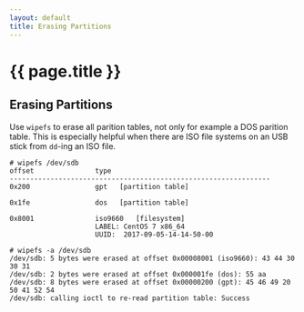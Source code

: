```yaml
---
layout: default
title: Erasing Partitions
---
```


# {{ page.title }}

Erasing Partitions
------------------

Use `wipefs` to erase all parition tables, not only for example a DOS parition table.
This is especially helpful when there are ISO file systems on an USB stick from `dd`-ing an ISO file.

    # wipefs /dev/sdb
    offset               type
    ----------------------------------------------------------------
    0x200                gpt   [partition table]

    0x1fe                dos   [partition table]

    0x8001               iso9660   [filesystem]
                         LABEL: CentOS 7 x86_64
                         UUID:  2017-09-05-14-14-50-00

    # wipefs -a /dev/sdb
    /dev/sdb: 5 bytes were erased at offset 0x00008001 (iso9660): 43 44 30 30 31
    /dev/sdb: 2 bytes were erased at offset 0x000001fe (dos): 55 aa
    /dev/sdb: 8 bytes were erased at offset 0x00000200 (gpt): 45 46 49 20 50 41 52 54
    /dev/sdb: calling ioctl to re-read partition table: Success
